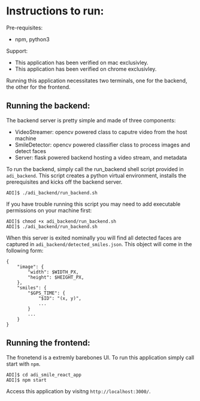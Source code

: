 # Instructions to run:
Pre-requisites:
- npm, python3

Support:
- This application has been verified on mac exclusivley.
- This application has been verified on chrome exclusivley.

Running this application necessitates two terminals, one for the backend, the other for the frontend.

## Running the backend:
The backend server is pretty simple and made of three components:
- VideoStreamer: opencv powered class to caputre video from the host machine
- SmileDetector: opencv powered classifier class to process images and detect faces
- Server: flask powered backend hosting a video stream, and metadata

To run the backend, simply call the run_backend shell script provided in `adi_backend`. This script creates a python virtual environment, installs the prerequisites and kicks off the backend server.

```
ADI]$ ./adi_backend/run_backend.sh
```

If you have trouble running this script you may need to add executable permissions on your machine first:
```
ADI]$ chmod +x adi_backend/run_backend.sh
ADI]$ ./adi_backend/run_backend.sh 
```

When this server is exited nominally you will find all detected faces are captured in `adi_backend/detected_smiles.json`. This object will come in the following form:

```
{
    "image": {
        "width": $WIDTH_PX,
        "height": $HEIGHT_PX,
    },
    "smiles": {
        "$GPS_TIME": {
            "$ID": "(x, y)",
            ...
        }
        ...
    }
}
```


## Running the frontend:
The fronetend is a extremly barebones UI. To run this application simply call start with `npm`.

```
ADI]$ cd adi_smile_react_app
ADI]$ npm start
```

Access this application by visitng `http://localhost:3000/`.
